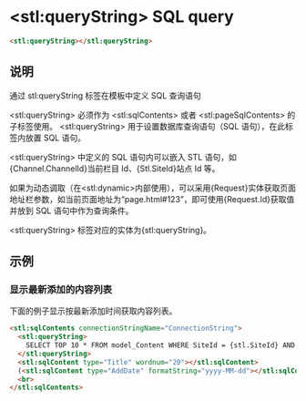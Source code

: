 ﻿---
sidebar: auto
---

# &lt;stl:queryString&gt; SQL query

```html
<stl:queryString></stl:queryString>
```

## 说明

通过 stl:queryString 标签在模板中定义 SQL 查询语句

&lt;stl:queryString&gt; 必须作为 &lt;stl:sqlContents&gt; 或者 &lt;stl:pageSqlContents&gt; 的子标签使用。
&lt;stl:queryString&gt; 用于设置数据库查询语句（SQL 语句），在此标签内放置 SQL 语句。

&lt;stl:queryString&gt; 中定义的 SQL 语句内可以嵌入 STL 语句，如{Channel.ChannelId}当前栏目 Id、{Stl.SiteId}站点 Id 等。

如果为动态调取（在&lt;stl:dynamic&gt;内部使用），可以采用{Request}实体获取页面地址栏参数，如当前页面地址为“page.html#123”，即可使用{Request.Id}获取值并放到 SQL 语句中作为查询条件。

&lt;stl:queryString&gt; 标签对应的实体为{stl:queryString}。

## 示例

### 显示最新添加的内容列表

下面的例子显示按最新添加时间获取内容列表。

```html
<stl:sqlContents connectionStringName="ConnectionString">
  <stl:queryString>
    SELECT TOP 10 * FROM model_Content WHERE SiteId = {stl.SiteId} AND ChannelId > 0 ORDER BY AddDate DESC
  </stl:queryString>
  <stl:sqlContent type="Title" wordnum="20"></stl:sqlContent>
  (<stl:sqlContent type="AddDate" formatString="yyyy-MM-dd"></stl:sqlContent>)
  <br>
</stl:sqlContents>
```
